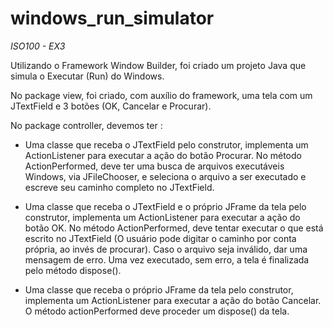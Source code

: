 # windows_run_simulator
*ISO100 - EX3*

Utilizando o Framework Window Builder, foi criado um projeto Java que simula o Executar (Run) do Windows.

No package view, foi criado, com auxílio do framework, uma tela com um JTextField e 3 botões (OK, Cancelar e Procurar).

No package controller, devemos ter :
- Uma classe que receba o JTextField pelo construtor, implementa um ActionListener para executar a ação do botão Procurar. No método ActionPerformed, deve ter uma busca de arquivos executáveis Windows, via JFileChooser, e seleciona o arquivo a ser executado e escreve seu caminho completo no JTextField.

- Uma classe que receba o JTextField e o próprio JFrame da tela pelo construtor, implementa um ActionListener para executar a ação do botão OK. No método ActionPerformed, deve tentar executar o que está escrito no JTextField (O usuário pode digitar o caminho por conta própria, ao invés de procurar). Caso o arquivo seja inválido, dar uma mensagem de erro. Uma vez executado, sem erro, a tela é finalizada pelo método dispose().

- Uma classe que receba o próprio JFrame da tela pelo construtor, implementa um ActionListener para executar a ação do botão Cancelar. O método actionPerformed deve proceder um dispose() da tela.
